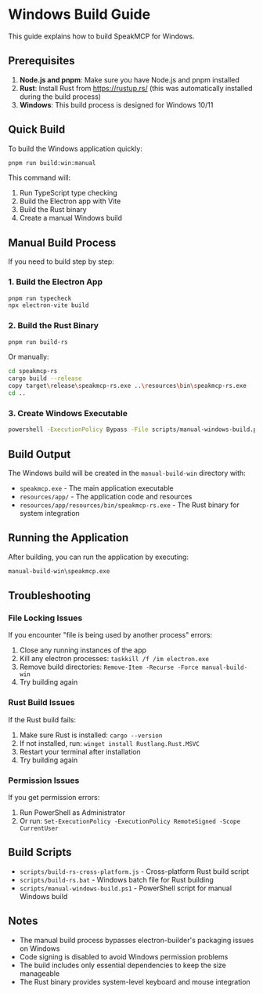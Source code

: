 # Windows Build Guide

This guide explains how to build SpeakMCP for Windows.

## Prerequisites

1. **Node.js and pnpm**: Make sure you have Node.js and pnpm installed
2. **Rust**: Install Rust from https://rustup.rs/ (this was automatically installed during the build process)
3. **Windows**: This build process is designed for Windows 10/11

## Quick Build

To build the Windows application quickly:

```bash
pnpm run build:win:manual
```

This command will:
1. Run TypeScript type checking
2. Build the Electron app with Vite
3. Build the Rust binary
4. Create a manual Windows build

## Manual Build Process

If you need to build step by step:

### 1. Build the Electron App

```bash
pnpm run typecheck
npx electron-vite build
```

### 2. Build the Rust Binary

```bash
pnpm run build-rs
```

Or manually:
```bash
cd speakmcp-rs
cargo build --release
copy target\release\speakmcp-rs.exe ..\resources\bin\speakmcp-rs.exe
cd ..
```

### 3. Create Windows Executable

```bash
powershell -ExecutionPolicy Bypass -File scripts/manual-windows-build.ps1
```

## Build Output

The Windows build will be created in the `manual-build-win` directory with:

- `speakmcp.exe` - The main application executable
- `resources/app/` - The application code and resources
- `resources/app/resources/bin/speakmcp-rs.exe` - The Rust binary for system integration

## Running the Application

After building, you can run the application by executing:

```bash
manual-build-win\speakmcp.exe
```

## Troubleshooting

### File Locking Issues

If you encounter "file is being used by another process" errors:

1. Close any running instances of the app
2. Kill any electron processes: `taskkill /f /im electron.exe`
3. Remove build directories: `Remove-Item -Recurse -Force manual-build-win`
4. Try building again

### Rust Build Issues

If the Rust build fails:

1. Make sure Rust is installed: `cargo --version`
2. If not installed, run: `winget install Rustlang.Rust.MSVC`
3. Restart your terminal after installation
4. Try building again

### Permission Issues

If you get permission errors:

1. Run PowerShell as Administrator
2. Or run: `Set-ExecutionPolicy -ExecutionPolicy RemoteSigned -Scope CurrentUser`

## Build Scripts

- `scripts/build-rs-cross-platform.js` - Cross-platform Rust build script
- `scripts/build-rs.bat` - Windows batch file for Rust building
- `scripts/manual-windows-build.ps1` - PowerShell script for manual Windows build

## Notes

- The manual build process bypasses electron-builder's packaging issues on Windows
- Code signing is disabled to avoid Windows permission problems
- The build includes only essential dependencies to keep the size manageable
- The Rust binary provides system-level keyboard and mouse integration
